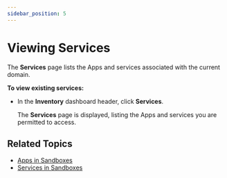 ```yaml
---
sidebar_position: 5
---
```


# Viewing Services

The **Services** page lists the Apps and services associated with the current domain.

**To view existing services:**

- In the **Inventory** dashboard header, click **Services**.
    
    The **Services** page is displayed, listing the Apps and services you are permitted to access.
    

## Related Topics

- [Apps in Sandboxes](../../portal/sandboxes/sandbox-workspace/apps)
- [Services in Sandboxes](../sandboxes/sandbox-workspace/services.md)
